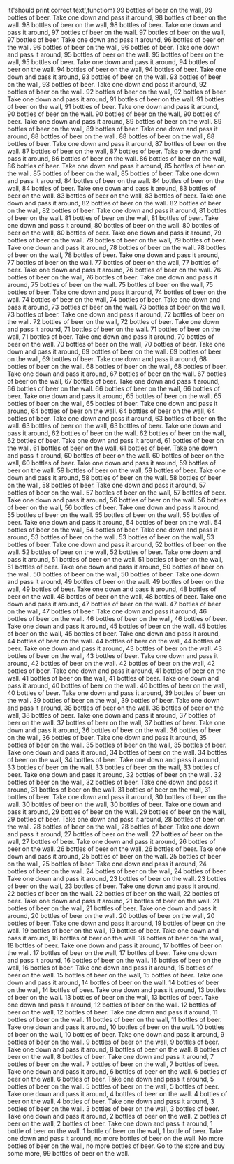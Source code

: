 
   it('should print correct text',functiom)
    99 bottles of beer on the wall, 99 bottles of beer.
    Take one down and pass it around, 98 bottles of beer on the wall.
    98 bottles of beer on the wall, 98 bottles of beer.
    Take one down and pass it around, 97 bottles of beer on the wall.
    97 bottles of beer on the wall, 97 bottles of beer.
    Take one down and pass it around, 96 bottles of beer on the wall.
    96 bottles of beer on the wall, 96 bottles of beer.
    Take one down and pass it around, 95 bottles of beer on the wall.
    95 bottles of beer on the wall, 95 bottles of beer.
    Take one down and pass it around, 94 bottles of beer on the wall.
    94 bottles of beer on the wall, 94 bottles of beer.
    Take one down and pass it around, 93 bottles of beer on the wall.
    93 bottles of beer on the wall, 93 bottles of beer.
    Take one down and pass it around, 92 bottles of beer on the wall.
    92 bottles of beer on the wall, 92 bottles of beer.
    Take one down and pass it around, 91 bottles of beer on the wall.
    91 bottles of beer on the wall, 91 bottles of beer.
    Take one down and pass it around, 90 bottles of beer on the wall.
    90 bottles of beer on the wall, 90 bottles of beer.
    Take one down and pass it around, 89 bottles of beer on the wall.
    89 bottles of beer on the wall, 89 bottles of beer.
    Take one down and pass it around, 88 bottles of beer on the wall.
    88 bottles of beer on the wall, 88 bottles of beer.
    Take one down and pass it around, 87 bottles of beer on the wall.
    87 bottles of beer on the wall, 87 bottles of beer.
    Take one down and pass it around, 86 bottles of beer on the wall.
    86 bottles of beer on the wall, 86 bottles of beer.
    Take one down and pass it around, 85 bottles of beer on the wall.
    85 bottles of beer on the wall, 85 bottles of beer.
    Take one down and pass it around, 84 bottles of beer on the wall.
    84 bottles of beer on the wall, 84 bottles of beer.
    Take one down and pass it around, 83 bottles of beer on the wall.
    83 bottles of beer on the wall, 83 bottles of beer.
    Take one down and pass it around, 82 bottles of beer on the wall.
    82 bottles of beer on the wall, 82 bottles of beer.
    Take one down and pass it around, 81 bottles of beer on the wall.
    81 bottles of beer on the wall, 81 bottles of beer.
    Take one down and pass it around, 80 bottles of beer on the wall.
    80 bottles of beer on the wall, 80 bottles of beer.
    Take one down and pass it around, 79 bottles of beer on the wall.
    79 bottles of beer on the wall, 79 bottles of beer.
    Take one down and pass it around, 78 bottles of beer on the wall.
    78 bottles of beer on the wall, 78 bottles of beer.
    Take one down and pass it around, 77 bottles of beer on the wall.
    77 bottles of beer on the wall, 77 bottles of beer.
    Take one down and pass it around, 76 bottles of beer on the wall.
    76 bottles of beer on the wall, 76 bottles of beer.
    Take one down and pass it around, 75 bottles of beer on the wall.
    75 bottles of beer on the wall, 75 bottles of beer.
    Take one down and pass it around, 74 bottles of beer on the wall.
    74 bottles of beer on the wall, 74 bottles of beer.
    Take one down and pass it around, 73 bottles of beer on the wall.
    73 bottles of beer on the wall, 73 bottles of beer.
    Take one down and pass it around, 72 bottles of beer on the wall.
    72 bottles of beer on the wall, 72 bottles of beer.
    Take one down and pass it around, 71 bottles of beer on the wall.
    71 bottles of beer on the wall, 71 bottles of beer.
    Take one down and pass it around, 70 bottles of beer on the wall.
    70 bottles of beer on the wall, 70 bottles of beer.
    Take one down and pass it around, 69 bottles of beer on the wall.
    69 bottles of beer on the wall, 69 bottles of beer.
    Take one down and pass it around, 68 bottles of beer on the wall.
    68 bottles of beer on the wall, 68 bottles of beer.
    Take one down and pass it around, 67 bottles of beer on the wall.
    67 bottles of beer on the wall, 67 bottles of beer.
    Take one down and pass it around, 66 bottles of beer on the wall.
    66 bottles of beer on the wall, 66 bottles of beer.
    Take one down and pass it around, 65 bottles of beer on the wall.
    65 bottles of beer on the wall, 65 bottles of beer.
    Take one down and pass it around, 64 bottles of beer on the wall.
    64 bottles of beer on the wall, 64 bottles of beer.
    Take one down and pass it around, 63 bottles of beer on the wall.
    63 bottles of beer on the wall, 63 bottles of beer.
    Take one down and pass it around, 62 bottles of beer on the wall.
    62 bottles of beer on the wall, 62 bottles of beer.
    Take one down and pass it around, 61 bottles of beer on the wall.
    61 bottles of beer on the wall, 61 bottles of beer.
    Take one down and pass it around, 60 bottles of beer on the wall.
    60 bottles of beer on the wall, 60 bottles of beer.
    Take one down and pass it around, 59 bottles of beer on the wall.
    59 bottles of beer on the wall, 59 bottles of beer.
    Take one down and pass it around, 58 bottles of beer on the wall.
    58 bottles of beer on the wall, 58 bottles of beer.
    Take one down and pass it around, 57 bottles of beer on the wall.
    57 bottles of beer on the wall, 57 bottles of beer.
    Take one down and pass it around, 56 bottles of beer on the wall.
    56 bottles of beer on the wall, 56 bottles of beer.
    Take one down and pass it around, 55 bottles of beer on the wall.
    55 bottles of beer on the wall, 55 bottles of beer.
    Take one down and pass it around, 54 bottles of beer on the wall.
    54 bottles of beer on the wall, 54 bottles of beer.
    Take one down and pass it around, 53 bottles of beer on the wall.
    53 bottles of beer on the wall, 53 bottles of beer.
    Take one down and pass it around, 52 bottles of beer on the wall.
    52 bottles of beer on the wall, 52 bottles of beer.
    Take one down and pass it around, 51 bottles of beer on the wall.
    51 bottles of beer on the wall, 51 bottles of beer.
    Take one down and pass it around, 50 bottles of beer on the wall.
    50 bottles of beer on the wall, 50 bottles of beer.
    Take one down and pass it around, 49 bottles of beer on the wall.
    49 bottles of beer on the wall, 49 bottles of beer.
    Take one down and pass it around, 48 bottles of beer on the wall.
    48 bottles of beer on the wall, 48 bottles of beer.
    Take one down and pass it around, 47 bottles of beer on the wall.
    47 bottles of beer on the wall, 47 bottles of beer.
    Take one down and pass it around, 46 bottles of beer on the wall.
    46 bottles of beer on the wall, 46 bottles of beer.
    Take one down and pass it around, 45 bottles of beer on the wall.
    45 bottles of beer on the wall, 45 bottles of beer.
    Take one down and pass it around, 44 bottles of beer on the wall.
    44 bottles of beer on the wall, 44 bottles of beer.
    Take one down and pass it around, 43 bottles of beer on the wall.
    43 bottles of beer on the wall, 43 bottles of beer.
    Take one down and pass it around, 42 bottles of beer on the wall.
    42 bottles of beer on the wall, 42 bottles of beer.
    Take one down and pass it around, 41 bottles of beer on the wall.
    41 bottles of beer on the wall, 41 bottles of beer.
    Take one down and pass it around, 40 bottles of beer on the wall.
    40 bottles of beer on the wall, 40 bottles of beer.
    Take one down and pass it around, 39 bottles of beer on the wall.
    39 bottles of beer on the wall, 39 bottles of beer.
    Take one down and pass it around, 38 bottles of beer on the wall.
    38 bottles of beer on the wall, 38 bottles of beer.
    Take one down and pass it around, 37 bottles of beer on the wall.
    37 bottles of beer on the wall, 37 bottles of beer.
    Take one down and pass it around, 36 bottles of beer on the wall.
    36 bottles of beer on the wall, 36 bottles of beer.
    Take one down and pass it around, 35 bottles of beer on the wall.
    35 bottles of beer on the wall, 35 bottles of beer.
    Take one down and pass it around, 34 bottles of beer on the wall.
    34 bottles of beer on the wall, 34 bottles of beer.
    Take one down and pass it around, 33 bottles of beer on the wall.
    33 bottles of beer on the wall, 33 bottles of beer.
    Take one down and pass it around, 32 bottles of beer on the wall.
    32 bottles of beer on the wall, 32 bottles of beer.
    Take one down and pass it around, 31 bottles of beer on the wall.
    31 bottles of beer on the wall, 31 bottles of beer.
    Take one down and pass it around, 30 bottles of beer on the wall.
    30 bottles of beer on the wall, 30 bottles of beer.
    Take one down and pass it around, 29 bottles of beer on the wall.
    29 bottles of beer on the wall, 29 bottles of beer.
    Take one down and pass it around, 28 bottles of beer on the wall.
    28 bottles of beer on the wall, 28 bottles of beer.
    Take one down and pass it around, 27 bottles of beer on the wall.
    27 bottles of beer on the wall, 27 bottles of beer.
    Take one down and pass it around, 26 bottles of beer on the wall.
    26 bottles of beer on the wall, 26 bottles of beer.
    Take one down and pass it around, 25 bottles of beer on the wall.
    25 bottles of beer on the wall, 25 bottles of beer.
    Take one down and pass it around, 24 bottles of beer on the wall.
    24 bottles of beer on the wall, 24 bottles of beer.
    Take one down and pass it around, 23 bottles of beer on the wall.
    23 bottles of beer on the wall, 23 bottles of beer.
    Take one down and pass it around, 22 bottles of beer on the wall.
    22 bottles of beer on the wall, 22 bottles of beer.
    Take one down and pass it around, 21 bottles of beer on the wall.
    21 bottles of beer on the wall, 21 bottles of beer.
    Take one down and pass it around, 20 bottles of beer on the wall.
    20 bottles of beer on the wall, 20 bottles of beer.
    Take one down and pass it around, 19 bottles of beer on the wall.
    19 bottles of beer on the wall, 19 bottles of beer.
    Take one down and pass it around, 18 bottles of beer on the wall.
    18 bottles of beer on the wall, 18 bottles of beer.
    Take one down and pass it around, 17 bottles of beer on the wall.
    17 bottles of beer on the wall, 17 bottles of beer.
    Take one down and pass it around, 16 bottles of beer on the wall.
    16 bottles of beer on the wall, 16 bottles of beer.
    Take one down and pass it around, 15 bottles of beer on the wall.
    15 bottles of beer on the wall, 15 bottles of beer.
    Take one down and pass it around, 14 bottles of beer on the wall.
    14 bottles of beer on the wall, 14 bottles of beer.
    Take one down and pass it around, 13 bottles of beer on the wall.
    13 bottles of beer on the wall, 13 bottles of beer.
    Take one down and pass it around, 12 bottles of beer on the wall.
    12 bottles of beer on the wall, 12 bottles of beer.
    Take one down and pass it around, 11 bottles of beer on the wall.
    11 bottles of beer on the wall, 11 bottles of beer.
    Take one down and pass it around, 10 bottles of beer on the wall.
    10 bottles of beer on the wall, 10 bottles of beer.
    Take one down and pass it around, 9 bottles of beer on the wall.
    9 bottles of beer on the wall, 9 bottles of beer.
    Take one down and pass it around, 8 bottles of beer on the wall.
    8 bottles of beer on the wall, 8 bottles of beer.
    Take one down and pass it around, 7 bottles of beer on the wall.
    7 bottles of beer on the wall, 7 bottles of beer.
    Take one down and pass it around, 6 bottles of beer on the wall.
    6 bottles of beer on the wall, 6 bottles of beer.
    Take one down and pass it around, 5 bottles of beer on the wall.
    5 bottles of beer on the wall, 5 bottles of beer.
    Take one down and pass it around, 4 bottles of beer on the wall.
    4 bottles of beer on the wall, 4 bottles of beer.
    Take one down and pass it around, 3 bottles of beer on the wall.
    3 bottles of beer on the wall, 3 bottles of beer.
    Take one down and pass it around, 2 bottles of beer on the wall.
    2 bottles of beer on the wall, 2 bottles of beer.
    Take one down and pass it around, 1 bottle of beer on the wall.
    1 bottle of beer on the wall, 1 bottle of beer.
    Take one down and pass it around, no more bottles of beer on the wall.
    No more bottles of beer on the wall, no more bottles of beer.
    Go to the store and buy some more, 99 bottles of beer on the wall.